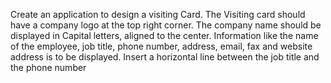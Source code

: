 Create an application to design a visiting Card. The Visiting card should have a company logo at the top right corner. The company name should be displayed in Capital letters, aligned to the center. Information like the name of the employee, job title, phone number, address, email, fax and website address is to be displayed. Insert a horizontal line between the job title and the phone number
